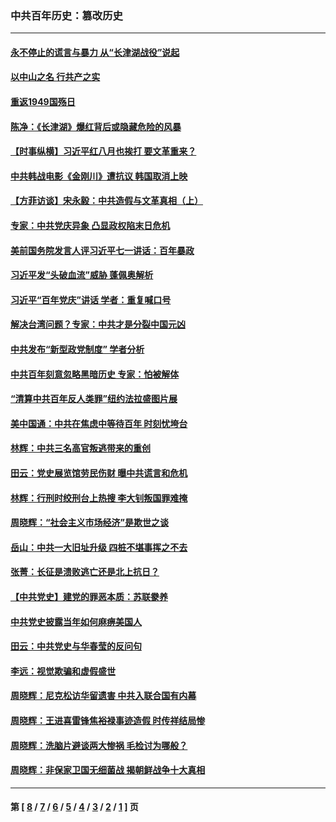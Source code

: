 ### 中共百年历史：篡改历史
---
#### [永不停止的谎言与暴力 从“长津湖战役”说起](../../pages/nf1176115/n13494094.md?06050430) 
#### [以中山之名 行共产之实](../../pages/nf1176115/n13346437.md?06050430) 
#### [重返1949国殇日](../../pages/nf1176115/n13346372.md?06050430) 
#### [陈净：《长津湖》爆红背后或隐藏危险的风暴](../../pages/nf1176115/n13314364.md?06050430) 
#### [【时事纵横】习近平红八月也挨打 要文革重来？](../../pages/nf1176115/n13231393.md?06050430) 
#### [中共韩战电影《金刚川》遭抗议 韩国取消上映](../../pages/nf1176115/n13219114.md?06050430) 
#### [【方菲访谈】宋永毅：中共造假与文革真相（上）](../../pages/nf1176115/n13200760.md?06050430) 
#### [专家：中共党庆异象 凸显政权陷末日危机](../../pages/nf1176115/n13067084.md?06050430) 
#### [美前国务院发言人评习近平七一讲话：百年暴政](../../pages/nf1176115/n13066986.md?06050430) 
#### [习近平发“头破血流”威胁 蓬佩奥解析](../../pages/nf1176115/n13063604.md?06050430) 
#### [习近平“百年党庆”讲话 学者：重复喊口号](../../pages/nf1176115/n13061411.md?06050430) 
#### [解决台湾问题？专家：中共才是分裂中国元凶](../../pages/nf1176115/n13060811.md?06050430) 
#### [中共发布“新型政党制度” 学者分析](../../pages/nf1176115/n13056354.md?06050430) 
#### [中共百年刻意忽略黑暗历史 专家：怕被解体](../../pages/nf1176115/n13056056.md?06050430) 
#### [“清算中共百年反人类罪”纽约法拉盛图片展](../../pages/nf1176115/n13052220.md?06050430) 
#### [美中国通：中共在焦虑中等待百年 时刻忧垮台](../../pages/nf1176115/n13048820.md?06050430) 
#### [林辉：中共三名高官叛逃带来的重创](../../pages/nf1176115/n13035206.md?06050430) 
#### [田云：党史展览馆劳民伤财 曝中共谎言和危机](../../pages/nf1176115/n13033900.md?06050430) 
#### [林辉：行刑时绞刑台上热搜 李大钊叛国罪难掩](../../pages/nf1176115/n13031965.md?06050430) 
#### [周晓辉：“社会主义市场经济”是欺世之谈](../../pages/nf1176115/n13024090.md?06050430) 
#### [岳山：中共一大旧址升级 四桩不堪事挥之不去](../../pages/nf1176115/n13021697.md?06050430) 
#### [张菁：长征是溃败逃亡还是北上抗日？](../../pages/nf1176115/n13020585.md?06050430) 
#### [【中共党史】建党的罪恶本质：苏联豢养](../../pages/nf1176115/n13011888.md?06050430) 
#### [中共党史披露当年如何麻痹美国人](../../pages/nf1176115/n12966400.md?06050430) 
#### [田云：中共党史与华春莹的反问句](../../pages/nf1176115/n12765178.md?06050430) 
#### [李远：视觉欺骗和虚假盛世](../../pages/nf1176115/n12993376.md?06050430) 
#### [周晓辉：尼克松访华留遗害 中共入联合国有内幕](../../pages/nf1176115/n12991422.md?06050430) 
#### [周晓辉：王进喜雷锋焦裕禄事迹造假 时传祥结局惨](../../pages/nf1176115/n12985497.md?06050430) 
#### [周晓辉：洗脑片避谈两大惨祸 毛检讨为哪般？](../../pages/nf1176115/n12971285.md?06050430) 
#### [周晓辉：非保家卫国无细菌战 揭朝鲜战争十大真相](../../pages/nf1176115/n12954161.md?06050430) 

---
#### 第 [ [8](./8.md?06050430) / [7](./7.md?06050430) / [6](./6.md?06050430) / [5](./5.md?06050430) / [4](./4.md?06050430) / [3](./3.md?06050430) / [2](./2.md?06050430) / [1](./1.md?06050430) ] 页
